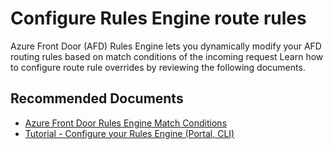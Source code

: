 <properties
  pagetitle="Configure Rules Engine route rules&#xD;"
  description="Configure Rules Engine route rules"
  service="microsoft.afd"
  resource="afd"
  ms.author="magattus,qixwang"
  selfhelptype="Generic"
  supporttopicids="32788037"
  resourcetags=""
  productpesids="17042"
  cloudenvironments="public,fairfax,usnat,ussec"
  articleid="c7183728-93a4-4a07-8516-a1ae34698e39"
  ownershipid="CloudNet_Azurefrontdoor" />
# Configure Rules Engine route rules

Azure Front Door (AFD) Rules Engine lets you dynamically modify your AFD routing rules based on match conditions of the incoming request Learn how to configure route rule overrides by reviewing the following documents. 

## **Recommended Documents**

* [Azure Front Door Rules Engine Match Conditions](https://docs.microsoft.com/azure/frontdoor/standard-premium/concept-rule-set-match-conditions)
* [Tutorial - Configure your Rules Engine (Portal, CLI)](https://docs.microsoft.com/azure/frontdoor/front-door-tutorial-rules-engine)

